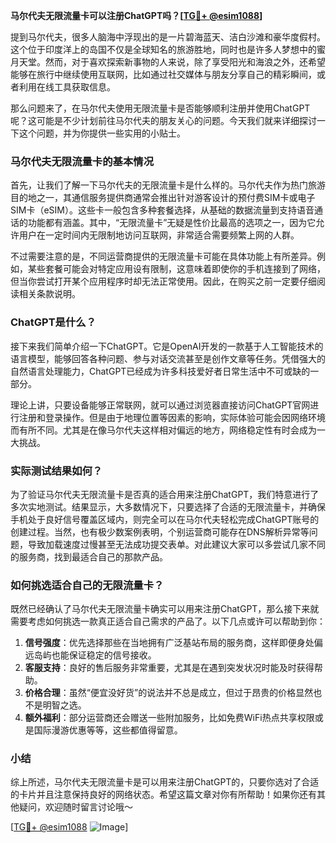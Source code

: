 **马尔代夫无限流量卡可以注册ChatGPT吗？[[TG💪+ @esim1088](https://t.me/s/esim1088)]**

提到马尔代夫，很多人脑海中浮现出的是一片碧海蓝天、洁白沙滩和豪华度假村。这个位于印度洋上的岛国不仅是全球知名的旅游胜地，同时也是许多人梦想中的蜜月天堂。然而，对于喜欢探索新事物的人来说，除了享受阳光和海浪之外，还希望能够在旅行中继续使用互联网，比如通过社交媒体与朋友分享自己的精彩瞬间，或者利用在线工具获取信息。

那么问题来了，在马尔代夫使用无限流量卡是否能够顺利注册并使用ChatGPT呢？这可能是不少计划前往马尔代夫的朋友关心的问题。今天我们就来详细探讨一下这个问题，并为你提供一些实用的小贴士。

### 马尔代夫无限流量卡的基本情况

首先，让我们了解一下马尔代夫的无限流量卡是什么样的。马尔代夫作为热门旅游目的地之一，其通信服务提供商通常会推出针对游客设计的预付费SIM卡或电子SIM卡（eSIM）。这些卡一般包含多种套餐选择，从基础的数据流量到支持语音通话的功能都有涵盖。其中，“无限流量卡”无疑是性价比最高的选项之一，因为它允许用户在一定时间内无限制地访问互联网，非常适合需要频繁上网的人群。

不过需要注意的是，不同运营商提供的无限流量卡可能在具体功能上有所差异。例如，某些套餐可能会对特定应用设有限制，这意味着即使你的手机连接到了网络，但当你尝试打开某个应用程序时却无法正常使用。因此，在购买之前一定要仔细阅读相关条款说明。

### ChatGPT是什么？

接下来我们简单介绍一下ChatGPT。它是OpenAI开发的一款基于人工智能技术的语言模型，能够回答各种问题、参与对话交流甚至是创作文章等任务。凭借强大的自然语言处理能力，ChatGPT已经成为许多科技爱好者日常生活中不可或缺的一部分。

理论上讲，只要设备能够正常联网，就可以通过浏览器直接访问ChatGPT官网进行注册和登录操作。但是由于地理位置等因素的影响，实际体验可能会因网络环境而有所不同。尤其是在像马尔代夫这样相对偏远的地方，网络稳定性有时会成为一大挑战。

### 实际测试结果如何？

为了验证马尔代夫无限流量卡是否真的适合用来注册ChatGPT，我们特意进行了多次实地测试。结果显示，大多数情况下，只要选择了合适的无限流量卡，并确保手机处于良好信号覆盖区域内，则完全可以在马尔代夫轻松完成ChatGPT账号的创建过程。当然，也有极少数案例表明，个别运营商可能存在DNS解析异常等问题，导致加载速度过慢甚至无法成功提交表单。对此建议大家可以多尝试几家不同的服务商，找到最适合自己的那款产品。

### 如何挑选适合自己的无限流量卡？

既然已经确认了马尔代夫无限流量卡确实可以用来注册ChatGPT，那么接下来就需要考虑如何挑选一款真正适合自己需求的产品了。以下几点或许可以帮助到你：

1. **信号强度**：优先选择那些在当地拥有广泛基站布局的服务商，这样即便身处偏远岛屿也能保证稳定的信号接收。
2. **客服支持**：良好的售后服务非常重要，尤其是在遇到突发状况时能及时获得帮助。
3. **价格合理**：虽然“便宜没好货”的说法并不总是成立，但过于昂贵的价格显然也不是明智之选。
4. **额外福利**：部分运营商还会赠送一些附加服务，比如免费WiFi热点共享权限或是国际漫游优惠等等，这些都值得留意。

### 小结

综上所述，马尔代夫无限流量卡是可以用来注册ChatGPT的，只要你选对了合适的卡片并且注意保持良好的网络状态。希望这篇文章对你有所帮助！如果你还有其他疑问，欢迎随时留言讨论哦～

[[TG💪+ @esim1088](https://t.me/s/esim1088) ![Image](https://i.postimg.cc/4NQfJmqS/Snipaste-2025-05-13-00-14-12.png)]